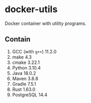 # docker-utils

Docker container with utility programs.

## Contain

1. GCC (with `g++`) 11.2.0
2. make 4.3
3. cmake 3.22.1
4. Python 3.10.4
5. Java 18.0.2
6. Maven 3.8.8
7. Gradle 7.5.1
8. Rust 1.63.0
9. PostgreSQL 14.4
